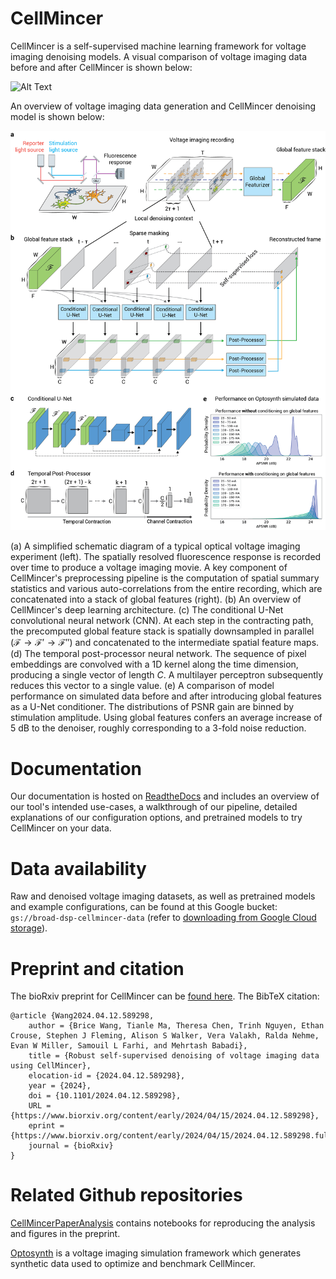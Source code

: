 CellMincer
===========

CellMincer is a self-supervised machine learning framework for voltage imaging denoising models. A visual comparison of voltage imaging data before and after CellMincer is shown below:

![Alt Text](./docs/source/_static/graphics/raw_denoised_traces.gif)

An overview of voltage imaging data generation and CellMincer denoising model is shown below:

![Alt Text](./docs/source/_static/graphics/fig1-cellmincer-schem.png)

(a) A simplified schematic diagram of a typical optical voltage imaging experiment (left). The spatially resolved fluorescence response is recorded over time to produce a voltage imaging movie. A key component of CellMincer's preprocessing pipeline is the computation of spatial summary statistics and various auto-correlations from the entire recording, which are concatenated into a stack of global features (right). (b) An overview of CellMincer's deep learning architecture. (c) The conditional U-Net convolutional neural network (CNN). At each step in the contracting path, the precomputed global feature stack is spatially downsampled in parallel ($\mathscr{F}\rightarrow \mathscr{F}'\rightarrow \mathscr{F}''$) and concatenated to the intermediate spatial feature maps. (d) The temporal post-processor neural network. The sequence of pixel embeddings are convolved with a 1D kernel along the time dimension, producing a single vector of length $C$. A multilayer perceptron subsequently reduces this vector to a single value. (e) A comparison of model performance on simulated data before and after introducing global features as a U-Net conditioner. The distributions of PSNR gain are binned by stimulation amplitude. Using global features confers an average increase of 5 dB to the denoiser, roughly corresponding to a 3-fold noise reduction.

# Documentation

Our documentation is hosted on [ReadtheDocs](https://cellmincer.readthedocs.io/) and includes an overview of our tool's intended use-cases, a walkthrough of our pipeline, detailed explanations of our configuration options, and pretrained models to try CellMincer on your data.

# Data availability

Raw and denoised voltage imaging datasets, as well as pretrained models and example configurations, can be found at this Google bucket: `gs://broad-dsp-cellmincer-data` (refer to [downloading from Google Cloud storage](https://cloud.google.com/storage/docs/uploads-downloads)).

# Preprint and citation
The bioRxiv preprint for CellMincer can be [found here](https://www.biorxiv.org/content/10.1101/2024.04.12.589298v1). The BibTeX citation:
```
@article {Wang2024.04.12.589298,
    author = {Brice Wang, Tianle Ma, Theresa Chen, Trinh Nguyen, Ethan Crouse, Stephen J Fleming, Alison S Walker, Vera Valakh, Ralda Nehme, Evan W Miller, Samouil L Farhi, and Mehrtash Babadi},
    title = {Robust self-supervised denoising of voltage imaging data using CellMincer},
    elocation-id = {2024.04.12.589298},
    year = {2024},
    doi = {10.1101/2024.04.12.589298},
    URL = {https://www.biorxiv.org/content/early/2024/04/15/2024.04.12.589298},
    eprint = {https://www.biorxiv.org/content/early/2024/04/15/2024.04.12.589298.full.pdf},
    journal = {bioRxiv}
}
```

# Related Github repositories

[CellMincerPaperAnalysis](https://github.com/cellarium-ai/CellMincerPaperAnalysis) contains notebooks for reproducing the analysis and figures in the preprint.

[Optosynth](https://github.com/cellarium-ai/Optosynth) is a voltage imaging simulation framework which generates synthetic data used to optimize and benchmark CellMincer.